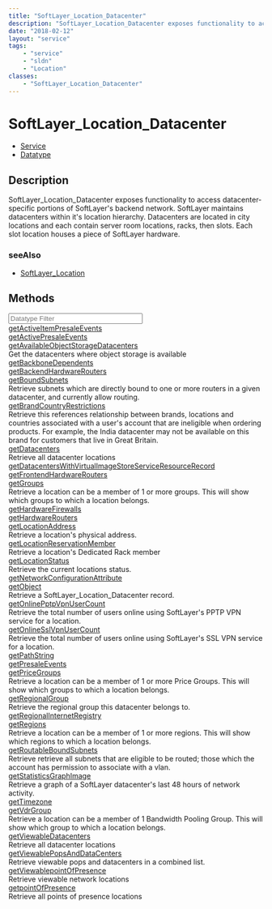 ```yaml
---
title: "SoftLayer_Location_Datacenter"
description: "SoftLayer_Location_Datacenter exposes functionality to access datacenter-specific portions of SoftLayer's backend networ... "
date: "2018-02-12"
layout: "service"
tags:
    - "service"
    - "sldn"
    - "Location"
classes:
    - "SoftLayer_Location_Datacenter"
---
```

# SoftLayer_Location_Datacenter
<div id='service-datatype'>
    <ul id='sldn-reference-tabs'>
    <li id='service'> <a href='/reference/services/SoftLayer_Location_Datacenter' >Service</a></li>    <li id='datatype'> <a href='/reference/datatypes/SoftLayer_Location_Datacenter' >Datatype</a></li>
    </ul>
</div>

## Description
SoftLayer_Location_Datacenter exposes functionality to access datacenter-specific portions of SoftLayer's backend network. SoftLayer maintains datacenters within it's location hierarchy. Datacenters are located in city locations and each contain server room locations, racks, then slots. Each slot location houses a piece of SoftLayer hardware. 



### seeAlso

* [SoftLayer_Location](/reference/services/SoftLayer_Location )


        
<div id="properties" class="content">
    <h2>Methods</h2>
    <div class="view-filters">
        <div class="clearfix">
            <div class="search-input-box">
                <input placeholder="Datatype Filter" onkeyup="titleSearch(inputId='edit-combine', divId='method-div', elementClass='method-row')" 
                    type="text" id="edit-combine" value="" size="30" maxlength="128" class="form-text">
            </div>
        </div>
    </div>
    <div id="method-div">
            <div class="method-row">
                        <span class='view-field-title'><a href='/reference/services/SoftLayer_Location_Datacenter/getActiveItemPresaleEvents'> getActiveItemPresaleEvents</a> </span>
            <div class='views-field-body'></div>
        </div>
            <div class="method-row">
                        <span class='view-field-title'><a href='/reference/services/SoftLayer_Location_Datacenter/getActivePresaleEvents'> getActivePresaleEvents</a> </span>
            <div class='views-field-body'></div>
        </div>
            <div class="method-row">
                        <span class='view-field-title'><a href='/reference/services/SoftLayer_Location_Datacenter/getAvailableObjectStorageDatacenters'> getAvailableObjectStorageDatacenters</a> </span>
            <div class='views-field-body'>Get the datacenters where object storage is available</div>
        </div>
            <div class="method-row">
                        <span class='view-field-title'><a href='/reference/services/SoftLayer_Location_Datacenter/getBackboneDependents'> getBackboneDependents</a> </span>
            <div class='views-field-body'></div>
        </div>
            <div class="method-row">
                        <span class='view-field-title'><a href='/reference/services/SoftLayer_Location_Datacenter/getBackendHardwareRouters'> getBackendHardwareRouters</a> </span>
            <div class='views-field-body'></div>
        </div>
            <div class="method-row">
                        <span class='view-field-title'><a href='/reference/services/SoftLayer_Location_Datacenter/getBoundSubnets'> getBoundSubnets</a> </span>
            <div class='views-field-body'>Retrieve subnets which are directly bound to one or more routers in a given datacenter, and currently allow routing.</div>
        </div>
            <div class="method-row">
                        <span class='view-field-title'><a href='/reference/services/SoftLayer_Location_Datacenter/getBrandCountryRestrictions'> getBrandCountryRestrictions</a> </span>
            <div class='views-field-body'>Retrieve this references relationship between brands, locations and countries associated with a user's account that are ineligible when ordering products. For example, the India datacenter may not be available on this brand for customers that live in Great Britain.</div>
        </div>
            <div class="method-row">
                        <span class='view-field-title'><a href='/reference/services/SoftLayer_Location_Datacenter/getDatacenters'> getDatacenters</a> </span>
            <div class='views-field-body'>Retrieve all datacenter locations</div>
        </div>
            <div class="method-row">
                        <span class='view-field-title'><a href='/reference/services/SoftLayer_Location_Datacenter/getDatacentersWithVirtualImageStoreServiceResourceRecord'> getDatacentersWithVirtualImageStoreServiceResourceRecord</a> </span>
            <div class='views-field-body'></div>
        </div>
            <div class="method-row">
                        <span class='view-field-title'><a href='/reference/services/SoftLayer_Location_Datacenter/getFrontendHardwareRouters'> getFrontendHardwareRouters</a> </span>
            <div class='views-field-body'></div>
        </div>
            <div class="method-row">
                        <span class='view-field-title'><a href='/reference/services/SoftLayer_Location_Datacenter/getGroups'> getGroups</a> </span>
            <div class='views-field-body'>Retrieve a location can be a member of 1 or more groups. This will show which groups to which a location belongs.</div>
        </div>
            <div class="method-row">
                        <span class='view-field-title'><a href='/reference/services/SoftLayer_Location_Datacenter/getHardwareFirewalls'> getHardwareFirewalls</a> </span>
            <div class='views-field-body'></div>
        </div>
            <div class="method-row">
                        <span class='view-field-title'><a href='/reference/services/SoftLayer_Location_Datacenter/getHardwareRouters'> getHardwareRouters</a> </span>
            <div class='views-field-body'></div>
        </div>
            <div class="method-row">
                        <span class='view-field-title'><a href='/reference/services/SoftLayer_Location_Datacenter/getLocationAddress'> getLocationAddress</a> </span>
            <div class='views-field-body'>Retrieve a location's physical address.</div>
        </div>
            <div class="method-row">
                        <span class='view-field-title'><a href='/reference/services/SoftLayer_Location_Datacenter/getLocationReservationMember'> getLocationReservationMember</a> </span>
            <div class='views-field-body'>Retrieve a location's Dedicated Rack member</div>
        </div>
            <div class="method-row">
                        <span class='view-field-title'><a href='/reference/services/SoftLayer_Location_Datacenter/getLocationStatus'> getLocationStatus</a> </span>
            <div class='views-field-body'>Retrieve the current locations status.</div>
        </div>
            <div class="method-row">
                        <span class='view-field-title'><a href='/reference/services/SoftLayer_Location_Datacenter/getNetworkConfigurationAttribute'> getNetworkConfigurationAttribute</a> </span>
            <div class='views-field-body'></div>
        </div>
            <div class="method-row">
                        <span class='view-field-title'><a href='/reference/services/SoftLayer_Location_Datacenter/getObject'> getObject</a> </span>
            <div class='views-field-body'>Retrieve a SoftLayer_Location_Datacenter record.</div>
        </div>
            <div class="method-row">
                        <span class='view-field-title'><a href='/reference/services/SoftLayer_Location_Datacenter/getOnlinePptpVpnUserCount'> getOnlinePptpVpnUserCount</a> </span>
            <div class='views-field-body'>Retrieve the total number of users online using SoftLayer's PPTP VPN service for a location.</div>
        </div>
            <div class="method-row">
                        <span class='view-field-title'><a href='/reference/services/SoftLayer_Location_Datacenter/getOnlineSslVpnUserCount'> getOnlineSslVpnUserCount</a> </span>
            <div class='views-field-body'>Retrieve the total number of users online using SoftLayer's SSL VPN service for a location.</div>
        </div>
            <div class="method-row">
                        <span class='view-field-title'><a href='/reference/services/SoftLayer_Location_Datacenter/getPathString'> getPathString</a> </span>
            <div class='views-field-body'></div>
        </div>
            <div class="method-row">
                        <span class='view-field-title'><a href='/reference/services/SoftLayer_Location_Datacenter/getPresaleEvents'> getPresaleEvents</a> </span>
            <div class='views-field-body'></div>
        </div>
            <div class="method-row">
                        <span class='view-field-title'><a href='/reference/services/SoftLayer_Location_Datacenter/getPriceGroups'> getPriceGroups</a> </span>
            <div class='views-field-body'>Retrieve a location can be a member of 1 or more Price Groups. This will show which groups to which a location belongs.</div>
        </div>
            <div class="method-row">
                        <span class='view-field-title'><a href='/reference/services/SoftLayer_Location_Datacenter/getRegionalGroup'> getRegionalGroup</a> </span>
            <div class='views-field-body'>Retrieve the regional group this datacenter belongs to.</div>
        </div>
            <div class="method-row">
                        <span class='view-field-title'><a href='/reference/services/SoftLayer_Location_Datacenter/getRegionalInternetRegistry'> getRegionalInternetRegistry</a> </span>
            <div class='views-field-body'></div>
        </div>
            <div class="method-row">
                        <span class='view-field-title'><a href='/reference/services/SoftLayer_Location_Datacenter/getRegions'> getRegions</a> </span>
            <div class='views-field-body'>Retrieve a location can be a member of 1 or more regions. This will show which regions to which a location belongs.</div>
        </div>
            <div class="method-row">
                        <span class='view-field-title'><a href='/reference/services/SoftLayer_Location_Datacenter/getRoutableBoundSubnets'> getRoutableBoundSubnets</a> </span>
            <div class='views-field-body'>Retrieve retrieve all subnets that are eligible to be routed; those which the account has permission to associate with a vlan.</div>
        </div>
            <div class="method-row">
                        <span class='view-field-title'><a href='/reference/services/SoftLayer_Location_Datacenter/getStatisticsGraphImage'> getStatisticsGraphImage</a> </span>
            <div class='views-field-body'>Retrieve a graph of a SoftLayer datacenter's last 48 hours of network activity.</div>
        </div>
            <div class="method-row">
                        <span class='view-field-title'><a href='/reference/services/SoftLayer_Location_Datacenter/getTimezone'> getTimezone</a> </span>
            <div class='views-field-body'></div>
        </div>
            <div class="method-row">
                        <span class='view-field-title'><a href='/reference/services/SoftLayer_Location_Datacenter/getVdrGroup'> getVdrGroup</a> </span>
            <div class='views-field-body'>Retrieve a location can be a member of 1 Bandwidth Pooling Group. This will show which group to which a location belongs.</div>
        </div>
            <div class="method-row">
                        <span class='view-field-title'><a href='/reference/services/SoftLayer_Location_Datacenter/getViewableDatacenters'> getViewableDatacenters</a> </span>
            <div class='views-field-body'>Retrieve all datacenter locations</div>
        </div>
            <div class="method-row">
                        <span class='view-field-title'><a href='/reference/services/SoftLayer_Location_Datacenter/getViewablePopsAndDataCenters'> getViewablePopsAndDataCenters</a> </span>
            <div class='views-field-body'>Retrieve viewable pops and datacenters in a combined list.</div>
        </div>
            <div class="method-row">
                        <span class='view-field-title'><a href='/reference/services/SoftLayer_Location_Datacenter/getViewablepointOfPresence'> getViewablepointOfPresence</a> </span>
            <div class='views-field-body'>Retrieve viewable network locations</div>
        </div>
            <div class="method-row">
                        <span class='view-field-title'><a href='/reference/services/SoftLayer_Location_Datacenter/getpointOfPresence'> getpointOfPresence</a> </span>
            <div class='views-field-body'>Retrieve all points of presence locations</div>
        </div>
        </div>
</div>


